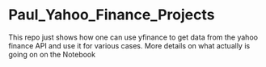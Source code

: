 # Paul_Yahoo_Finance_Projects

This repo just shows how one can use yfinance to get data from the yahoo finance API and use it for various cases. More details on what actually is going on on the Notebook
